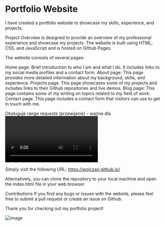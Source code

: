 # Portfolio Website
I have created a portfolio website to showcase my skills, experience, and projects.

Project Overview is designed to provide an overview of my professional experience and showcase my projects. The website is built using HTML, CSS, and JavaScript and is hosted on Github Pages.

The website consists of several pages:

Home page: Brief introduction to who I am and what I do. It includes links to my social media profiles and a contact form. About page: This page provides more detailed information about my background, skills, and experience. Projects page: This page showcases some of my projects and includes links to their Github repositories and live demos. Blog page: This page contains some of my writing on topics related to my field of work. Contact page: This page includes a contact form that visitors can use to get in touch with me. 

Obsługuje range requests (przewijanie) – ważne dla <video>.

Simply visit the following URL: https://wolczan.github.io/

Alternatively, you can clone the repository to your local machine and open the index.html file in your web browser.

Contributions If you find any bugs or issues with the website, please feel free to submit a pull request or create an issue on Github.

Thank you for checking out my portfolio project!

![image](https://github.com/wolczan/wolczan.github.io/assets/115068312/7ae44932-f221-4b5d-81d2-9ebdecbdbd37)

